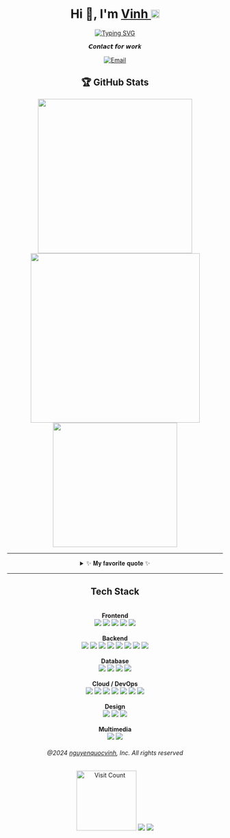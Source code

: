 <div align="center">
   <h1>Hi 👋, I'm <a href="https://nguyenquocvinh.glitch.me">Vinh </a><img src="https://github.com/vinkay215/vinkay215/blob/main/img/verified.gif?raw=true" width="20" /></h1>
</div>  

<p align="center"><a href="https://git.io/typing-svg"><img src="https://readme-typing-svg.demolab.com?font=Fira+Code&weight=450&size=24&duration=600&pause=3000&color=378CF7&center=true&vCenter=true&width=800&lines=Welcome+to+my+GitHub.;My+commonly+used+nickname+is+Vinkay;I+am+a+developer;I+am+a+designer;Youtuber;Thanks+for+visiting+my+profile;see+you+next+time!" alt="Typing SVG" /></a></p>

  
<p align="center">
  𝘾𝒐𝙣𝒕𝙖𝒄𝙩 𝙛𝒐𝙧 𝙬𝒐𝙧𝒌
</p>
<p align="center">
<a href="https://facebook.com/vinkay" target="_blank"><img alt="" src="https://img.shields.io/badge/facebook-000?style=for-the-badge&logo=facebook&logoColor=3b5998" style="vertical-align:center" /></a><a href="https://instagram.com/_vinkay_" target="_blank"><img alt="" src="https://img.shields.io/badge/Instagram-000?style=for-the-badge&logo=Instagram&logoColor=E4405F" style="vertical-align:center" /></a><a href="https://linkedin.com/in/vinkay" target="_blank"><img alt="" src="https://img.shields.io/badge/LinkedIn-000?logo=linkedin&logoColor=0A66C2&style=for-the-badge" style="vertical-align:center" /></a><a href="https://www.youtube.com/c/VinhNguyenOfficial512" target="_blank"><img alt="" src="https://img.shields.io/badge/YouTube%20-000?style=for-the-badge&logo=youtube&logoColor=red" style="vertical-align:center" /></a><a href="https://replit.com/@vinkay" target="_blank"><img alt="" src="https://img.shields.io/badge/replit-000?style=for-the-badge&logo=replit&logoColor=FFA500" style="vertical-align:center" /></a><a href="mailto:nguyenquocvinh.bocking@gmail.com" target="_blank"><img alt="Email" src="https://img.shields.io/badge/gmail%20-000?style=for-the-badge&logo=gmail&logoColor=BB001B" style="vertical-align:center" /></a>
</p>  

  
<p align="center">
    <h2 align="center">🏆 GitHub Stats</h2>
</p>

<p align="center"><a href="https://github.com/vinkay215" target="_blank"><img src="https://nguyenquocvinh.vercel.app/api?username=vinkay215&theme=transparent&hide_border=true&include_all_commits=true&count_private=true&show_icons=true" width="360"/></a><a href="https://github.com/vinkay215" target="_blank"><img src="https://github-readme-streak-stats.herokuapp.com?user=vinkay215&theme=transparent&hide_border=true&ring=EB5454B3&fire=EB0000&currStreakLabel=295BEB&currStreakNum=EB1100" width="395" /></a><a href="https://github.com/vinkay215" target="_blank"><img src="https://nguyenquocvinh.vercel.app/api/top-langs?username=vinkay215&theme=transparent&hide_border=true&include_all_commits=true&count_private=true&layout=donut" width="290" /></a></p>


  

---

   <details align="center">
<summary>✨ 𝐌𝐲 𝐟𝐚𝐯𝐨𝐫𝐢𝐭𝐞 𝐪𝐮𝐨𝐭𝐞 ✨</summary><br>
  <i>❝𝙇𝙞𝙛𝙚 𝙞𝙨 𝙣𝙤𝙩 𝙖𝙗𝙤𝙪𝙩 𝙗𝙡𝙞𝙣𝙙𝙡𝙮 𝙛𝙤𝙡𝙡𝙤𝙬𝙞𝙣𝙜 𝙩𝙝𝙚 𝙧𝙪𝙡𝙚𝙨 𝙤𝙩𝙝𝙚𝙧𝙨 𝙨𝙚𝙩 𝙛𝙤𝙧 𝙮𝙤𝙪. 𝙄𝙩'𝙨 𝙖𝙗𝙤𝙪𝙩 𝙡𝙞𝙨𝙩𝙚𝙣𝙞𝙣𝙜 𝙩𝙤 𝙩𝙝𝙚 𝙬𝙝𝙞𝙨𝙥𝙚𝙧𝙨 𝙤𝙛 𝙮𝙤𝙪𝙧 𝙝𝙚𝙖𝙧𝙩, 𝙙𝙤𝙞𝙣𝙜 𝙬𝙝𝙖𝙩 𝙮𝙤𝙪 𝙗𝙚𝙡𝙞𝙚𝙫𝙚 𝙞𝙨 𝙧𝙞𝙜𝙝𝙩, 𝙖𝙣𝙙 𝙘𝙝𝙖𝙨𝙞𝙣𝙜 𝙩𝙝𝙚 𝙙𝙧𝙚𝙖𝙢𝙨 𝙮𝙤𝙪 𝙖𝙧𝙚 𝙥𝙖𝙨𝙨𝙞𝙤𝙣𝙖𝙩𝙚 𝙖𝙗𝙤𝙪𝙩. 𝙉𝙚𝙫𝙚𝙧 𝙡𝙚𝙩 𝙖𝙣𝙮𝙤𝙣𝙚 𝙙𝙚𝙛𝙞𝙣𝙚 𝙮𝙤𝙪𝙧 𝙬𝙤𝙧𝙩𝙝. 𝙏𝙝𝙚 𝙧𝙚𝙖𝙡 𝙨𝙩𝙧𝙚𝙣𝙜𝙩𝙝 𝙘𝙤𝙢𝙚𝙨 𝙬𝙝𝙚𝙣 𝙮𝙤𝙪 𝙘𝙖𝙧𝙫𝙚 𝙮𝙤𝙪𝙧 𝙤𝙬𝙣 𝙥𝙖𝙩𝙝 𝙖𝙣𝙙 𝙨𝙝𝙤𝙬 𝙩𝙝𝙚 𝙬𝙤𝙧𝙡𝙙 𝙩𝙝𝙖𝙩 𝙮𝙤𝙪𝙧 𝙥𝙤𝙬𝙚𝙧 𝙡𝙞𝙚𝙨 𝙬𝙞𝙩𝙝𝙞𝙣 𝙮𝙤𝙪. 𝙍𝙚𝙢𝙚𝙢𝙗𝙚𝙧, 𝙩𝙧𝙪𝙚 𝙛𝙧𝙚𝙚𝙙𝙤𝙢 𝙖𝙣𝙙 𝙨𝙪𝙘𝙘𝙚𝙨𝙨 𝙘𝙤𝙢𝙚 𝙬𝙝𝙚𝙣 𝙮𝙤𝙪 𝙡𝙞𝙫𝙚 𝙤𝙣 𝙮𝙤𝙪𝙧 𝙩𝙚𝙧𝙢𝙨, 𝙣𝙤 𝙢𝙖𝙩𝙩𝙚𝙧 𝙩𝙝𝙚 𝙤𝙗𝙨𝙩𝙖𝙘𝙡𝙚𝙨. 🥷✨ 𝙆𝙚𝙚𝙥 𝙥𝙪𝙨𝙝𝙞𝙣𝙜 𝙛𝙤𝙧𝙬𝙖𝙧𝙙, 𝙠𝙚𝙚𝙥 𝙥𝙧𝙤𝙫𝙞𝙣𝙜 𝙩𝙝𝙚𝙢 𝙬𝙧𝙤𝙣𝙜. 🎭✨❞</i>
</div>  <br>  
<div align="center"><a href="https://nguyenquocvinh.glitch.me/Donate"><img src="https://github.com/vinkay215/vinkay215/blob/main/img/Donate.png" width="150" /></a></div></details>

---
<p align="center">
    <h2 align="center">Tech Stack</h2>

  <p align="center">
    <br><strong align="center">Frontend</strong><br>
    <img src="https://img.shields.io/badge/html5-%23E34F26.svg?style=for-the-badge&logo=html5&logoColor=e34f26&color=black">
    <img src="https://img.shields.io/badge/css3-%231572B6.svg?style=for-the-badge&logo=css3&logoColor=e34f26&color=black">
    <img src="https://img.shields.io/badge/javascript-%23323330.svg?style=for-the-badge&logo=javascript&logoColor=%23F7DF1E&color=black">
    <img src="https://img.shields.io/badge/threejs-black?style=for-the-badge&logo=three.js&logoColor=white&color=black">
    <img src="https://img.shields.io/badge/figma-%23F24E1E.svg?style=for-the-badge&logo=figma&logoColor=white&color=black">
    <br><br><strong align="center">Backend</strong><br>
    <img src="https://img.shields.io/badge/php-%23777BB4.svg?style=for-the-badge&logo=php&logoColor=777bb4&color=black">
    <img src="https://img.shields.io/badge/python-3670A0?style=for-the-badge&logo=python&logoColor=ffdd54&color=black">
    <img src="https://img.shields.io/badge/java-%23ED8B00.svg?style=for-the-badge&logo=java&logoColor=ed8b00&color=black">
    <img src="https://img.shields.io/badge/c++-%2300599C.svg?style=for-the-badge&logo=c%2B%2B&logoColor=00DD00&color=black">
    <img src="https://img.shields.io/badge/c-%2300599C.svg?style=for-the-badge&logo=c&logoColor=00599c&color=black">
    <img src="https://img.shields.io/badge/c%23-%23239120.svg?style=for-the-badge&logo=c-sharp&logoColor=00599c&color=black">
    <img src="https://img.shields.io/badge/.NET-5C2D91?style=for-the-badge&logo=.net&logoColor=5c2d91&color=black">
    <img src="https://img.shields.io/badge/Socket.io-black?style=for-the-badge&logo=socket.io&badgeColor=010101&color=black">
    <br><br><strong align="center">Database</strong><br>
    <img src="https://img.shields.io/badge/MongoDB-%234ea94b.svg?style=for-the-badge&logo=mongodb&logoColor=4ea94b&color=black">
    <img src="https://img.shields.io/badge/mysql-%2300f.svg?style=for-the-badge&logo=mysql&logoColor=white&color=black">
    <img src="https://img.shields.io/badge/sqlite-%2307405e.svg?style=for-the-badge&logo=sqlite&logoColor=07405e&color=black">
    <img src="https://img.shields.io/badge/Realm-39477F?style=for-the-badge&logo=realm&logoColor=39477f&color=black">
    <br><br><strong align="center">Cloud / DevOps</strong><br>
    <img src="https://img.shields.io/badge/azure-%230072C6.svg?style=for-the-badge&logo=azure-devops&logoColor=white&color=black">
    <img src="https://img.shields.io/badge/Google%20Cloud-%234285F4.svg?style=for-the-badge&logo=google-cloud&logoColor=4285f4&color=black">
    <img src="https://img.shields.io/badge/heroku-%23430098.svg?style=for-the-badge&logo=heroku&logoColor=6600CC&color=black">
    <img src="https://img.shields.io/badge/glitch-%233333FF.svg?style=for-the-badge&logo=glitch&logoColor=ff61f6&color=black">
    <img src="https://img.shields.io/badge/SCALEWAY-%234f0599.svg?style=for-the-badge&logo=scaleway&logoColor=4f0599&color=black">
    <img src="https://img.shields.io/badge/Openstack-%23f01742.svg?style=for-the-badge&logo=openstack&logoColor=FF0033&color=black">
    <img src="https://img.shields.io/badge/datadog-%23632CA6.svg?style=for-the-badge&logo=datadog&logoColor=632ca6&color=black">
    <br><br><strong align="center">Design</strong><br>
    <img src="https://img.shields.io/badge/adobeillustrator-%23FF9A00.svg?style=for-the-badge&logo=adobeillustrator&logoColor=FFCC00&color=black">
    <img src="https://img.shields.io/badge/adobephotoshop-%2331A8FF.svg?style=for-the-badge&logo=adobephotoshop&logoColor=0033FF&color=black">
    <img src="https://img.shields.io/badge/Adobe%20Dreamweaver-FF61F6.svg?style=for-the-badge&logo=Adobe%20Dreamweaver&logoColor=ff61f6&color=black">
    <br><br><strong align="center">Multimedia</strong><br>
    <img src="https://img.shields.io/badge/Adobe%20After%20Effects-9999FF.svg?style=for-the-badge&logo=Adobe%20After%20Effects&logoColor=9999ff&color=black">
    <img src="https://img.shields.io/badge/Adobe%20Premiere%20Pro-9999FF.svg?style=for-the-badge&logo=Adobe%20Premiere%20Pro&logoColor=9900CC&color=black">
  </p>



<div align="center">
    
###### @2024 [nguyenquocvinh](http://nguyenquocvinh.glitch.me), Inc. All rights reserved
<a href="https://nguyenquocvinh.glitch.me"><img src="https://visitcountpro.netlify.app/api?id=vinkay215&pretty=true&icon=2&color=0&bg=0" alt="Visit Count" width="140"></a>
<a href=""><img src="https://img.shields.io/github/stars/vinkay215?label=Star%20Gazers&style=social"></a>
<a href="https://www.youtube.com/c/VinhNguy%E1%BB%85nOfficial512"><img src="https://img.shields.io/youtube/channel/views/UCpi52nMV0drR-hFNvxegPmQ?style=social"></a>
<br>
</div>

